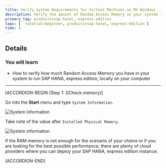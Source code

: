```yaml
---
title: Verify System Requirements for Virtual Machines on MS Windows
description: Verify the amount of Random Access Memory in your system if you are using a computer with Microsoft Windows operating system.
primary_tag: products>sap-hana\,-express-edition
tags: [  tutorial>beginner, products>sap-hana\,-express-edition ]
time: 5
---
```


## Details
### You will learn  
  - How to verify how much Random Access Memory you have in your system to run SAP HANA, express edition, locally on your computer


---
[ACCORDION-BEGIN [Step 1: ](Check memory)]

Go into the **Start** menu and type `System Information`.

![System information](1.png)

Take note of the value after `Installed Physical Memory`.

![System information](2.png)

If the RAM memory is not enough for the scenario of your choice or if you are looking for the best possible performance, there are plenty of cloud providers where you can deploy your SAP HANA, express edition instance.

[ACCORDION-END]
